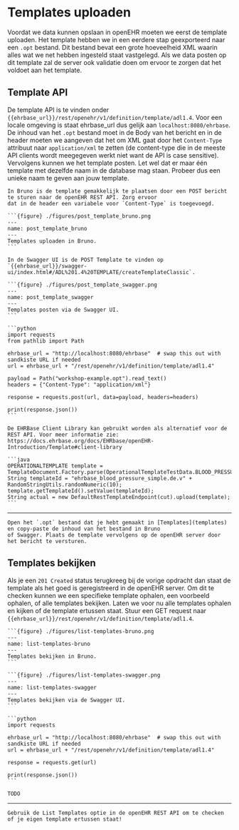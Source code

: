 # Templates uploaden

Voordat we data kunnen opslaan in openEHR moeten we eerst de template uploaden. Het template hebben we in een eerdere
stap geexporteerd naar een `.opt` bestand. Dit bestand bevat een grote hoeveelheid XML waarin alles wat we net hebben
ingesteld staat vastgelegd. Als we data posten op dit template zal de server ook validatie doen om ervoor te zorgen
dat het voldoet aan het template.

## Template API

De template API is te vinden onder `{{ehrbase_url}}/rest/openehr/v1/definition/template/adl1.4`. Voor een locale omgeving
is staat ehrbase_url dus gelijk aan `localhost:8080/ehrbase`. De inhoud van het `.opt` bestand moet in
de Body van het bericht en in de header moeten we aangeven dat het om XML gaat door het `Content-Type` attribuut naar
`application/xml` te zetten (de content-type die in de meeste API clients wordt meegegeven werkt niet want de API is 
case sensitive). Vervolgens kunnen we het template posten. Let wel dat er maar één template met dezelfde naam
in de database mag staan. Probeer dus een unieke naam te geven aan jouw template. 

````{tab} Bruno
In Bruno is de template gemakkelijk te plaatsen door een POST bericht te sturen naar de openEHR REST API. Zorg ervoor 
dat in de header een variabele voor `Content-Type` is toegevoegd. 

```{figure} ./figures/post_template_bruno.png
---
name: post_template_bruno
---
Templates uploaden in Bruno.
```
````
````{tab} Swagger
In de Swagger UI is de POST Template te vinden op `{{ehrbase_url}}/swagger-ui/index.html#/ADL%201.4%20TEMPLATE/createTemplateClassic`.

```{figure} ./figures/post_template_swagger.png
---
name: post_template_swagger
---
Templates posten via de Swagger UI.
```
````
````{tab} Python
```python
import requests
from pathlib import Path

ehrbase_url = "http://localhost:8080/ehrbase"  # swap this out with sandkiste URL if needed
url = ehrbase_url + "/rest/openehr/v1/definition/template/adl1.4"

payload = Path("workshop-example.opt").read_text()
headers = {"Content-Type": "application/xml"}

response = requests.post(url, data=payload, headers=headers)

print(response.json())
```
````
````{tab} EHRBase Client
De EHRBase Client Library kan gebruikt worden als alternatief voor de REST API. Voor meer informatie zie: 
https://docs.ehrbase.org/docs/EHRbase/openEHR-Introduction/Template#client-library

```java
OPERATIONALTEMPLATE template = TemplateDocument.Factory.parse(OperationalTemplateTestData.BLOOD_PRESSURE_SIMPLE.getStream()).getTemplate();
String templateId = "ehrbase_blood_pressure_simple.de.v" + RandomStringUtils.randomNumeric(10);
template.getTemplateId().setValue(templateId);
String actual = new DefaultRestTemplateEndpoint(cut).upload(template);
```
````

---

```{admonition} Opdracht
Open het `.opt` bestand dat je hebt gemaakt in [Templates](templates) en copy-paste de inhoud van het bestand in Bruno
of Swagger. Plaats de template vervolgens op de openEHR server door het bericht te versturen.
```

## Templates bekijken

Als je een `201 Created` status terugkreeg bij de vorige opdracht dan staat de template als het goed is geregistreerd in de openEHR
server. Om dit te checken kunnen we een specifieke template ophalen, een voorbeeld ophalen, of alle templates bekijken.
Laten we voor nu alle templates ophalen en kijken of de template ertussen staat. Stuur een GET request naar 
`{{ehrbase_url}}/rest/openehr/v1/definition/template/adl1.4`.

````{tab} Bruno
```{figure} ./figures/list-templates-bruno.png
---
name: list-templates-bruno
---
Templates bekijken in Bruno.
```
````
````{tab} Swagger
```{figure} ./figures/list-templates-swagger.png
---
name: list-templates-swagger
---
Templates bekijken via de Swagger UI.
```
````
````{tab} Python
```python
import requests

ehrbase_url = "http://localhost:8080/ehrbase"  # swap this out with sandkiste URL if needed
url = ehrbase_url + "/rest/openehr/v1/definition/template/adl1.4"

response = requests.get(url)

print(response.json())
```
````
````{tab} EHRBase Client
TODO
````

---

```{admonition} Opdracht
Gebruik de List Templates optie in de openEHR REST API om te checken of je eigen template ertussen staat!
```
